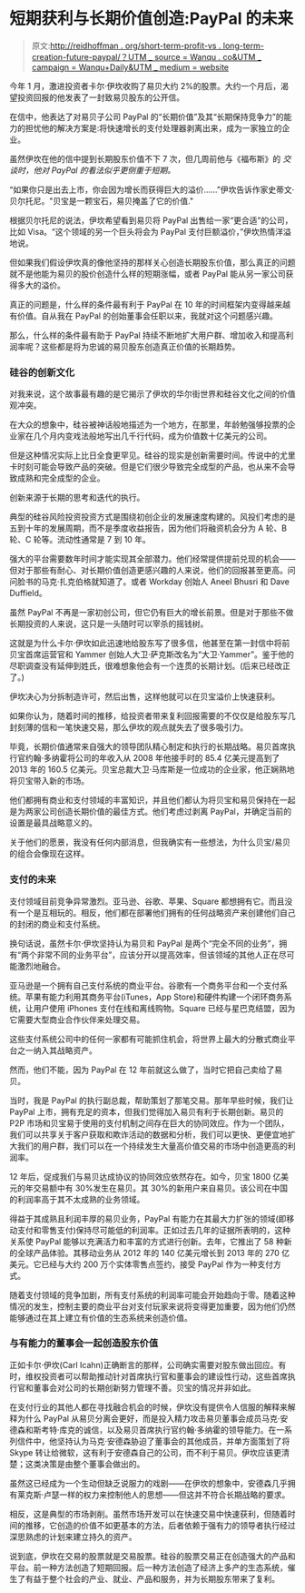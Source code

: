 # 短期获利与长期价值创造:PayPal 的未来

> 原文:[http://reidhoffman . org/short-term-profit-vs . long-term-creation-future-paypal/？UTM _ source = Wanqu . co&UTM _ campaign = Wanqu+Daily&UTM _ medium = website](http://reidhoffman.org/short-term-profit-vs-long-term-creation-future-paypal/?utm_source=wanqu.co&utm_campaign=Wanqu+Daily&utm_medium=website)

今年 1 月，激进投资者卡尔·伊坎收购了易贝大约 2%的股票。大约一个月后，渴望投资回报的他发表了一封致易贝股东的公开信。

在信中，他表达了对易贝子公司 PayPal 的“长期价值”及其“长期保持竞争力”的能力的担忧他的解决方案是:将快速增长的支付处理器剥离出来，成为一家独立的企业。

虽然伊坎在他的信中提到长期股东价值不下 7 次，但几周前他与《福布斯》的 *交谈时，他对 PayPal 的看法似乎更侧重于短期。*

“如果你只是出去上市，你会因为增长而获得巨大的溢价……”伊坎告诉作家史蒂文·贝尔托尼。"贝宝是一颗宝石，易贝掩盖了它的价值."

根据贝尔托尼的说法，伊坎希望看到易贝将 PayPal 出售给一家“更合适”的公司，比如 Visa。“这个领域的另一个巨头将会为 PayPal 支付巨额溢价，”伊坎热情洋溢地说。

但如果我们假设伊坎真的像他坚持的那样关心创造长期股东价值，那么真正的问题就不是他能为易贝的股价创造什么样的短期涨幅，或者 PayPal 能从另一家公司获得多大的溢价。

真正的问题是，什么样的条件最有利于 PayPal 在 10 年的时间框架内变得越来越有价值。自从我在 PayPal 的创始董事会任职以来，我就对这个问题感兴趣。

那么，什么样的条件最有助于 PayPal 持续不断地扩大用户群、增加收入和提高利润率呢？这些都是将为忠诚的易贝股东创造真正价值的长期趋势。

### 硅谷的创新文化

对我来说，这个故事最有趣的是它揭示了伊坎的华尔街世界和硅谷文化之间的价值观冲突。

在大众的想象中，硅谷被神话般地描述为一个地方，在那里，年龄勉强够投票的企业家在几个月内变戏法般地写出几千行代码，成为价值数十亿美元的公司。

但是这种情况实际上比日全食更罕见。硅谷的现实是创新需要时间。传说中的尤里卡时刻可能会导致产品的突破。但是它们很少导致完全成型的产品，也从来不会导致成熟和完全成型的企业。

创新来源于长期的思考和迭代的执行。

典型的硅谷风险投资投资方式是围绕初创企业的发展速度构建的。风投们考虑的是五到十年的发展周期，而不是季度收益报告，因为他们将融资机会分为 A 轮、B 轮、C 轮等。流动性通常是 7 到 10 年。

强大的平台需要数年时间才能实现其全部潜力。他们经常提供提前兑现的机会——但对于那些有耐心、对长期价值创造更感兴趣的人来说，他们的回报甚至更高。问问脸书的马克·扎克伯格就知道了。或者 Workday 创始人 Aneel Bhusri 和 Dave Duffield。

虽然 PayPal 不再是一家初创公司，但它仍有巨大的增长前景。但是对于那些不做长期投资的人来说，这只是一头随时可以宰杀的摇钱树。

这就是为什么卡尔·伊坎如此迅速地给股东写了很多信，他甚至在第一封信中将前贝宝首席运营官和 Yammer 创始人大卫·萨克斯改名为“大卫·Yammer”。鉴于他的尽职调查没有延伸到姓氏，很难想象他会有一个连贯的长期计划。(后来已经改正了。)

伊坎决心为分拆制造许可，然后出售，这样他就可以在贝宝溢价上快速获利。

如果你认为，随着时间的推移，给投资者带来复利回报需要的不仅仅是给股东写几封刻薄的信和一笔快速交易，那么伊坎的观点就失去了很多吸引力。

毕竟，长期价值通常来自强大的领导团队精心制定和执行的长期战略。易贝首席执行官约翰·多纳霍将公司的年收入从 2008 年他接手时的 85.4 亿美元提高到了 2013 年的 160.5 亿美元。贝宝总裁大卫·马库斯是一位成功的企业家，他正娴熟地将贝宝带入新的市场。

他们都拥有商业和支付领域的丰富知识，并且他们都认为将贝宝和易贝保持在一起是为两家公司创造长期价值的最佳方式。他们考虑过剥离 PayPal，并确定当前的设置是最具战略意义的。

关于他们的愿景，我没有任何内部消息，但我确实有一些想法，为什么贝宝/易贝的组合会像现在这样。

### 支付的未来

支付领域目前竞争异常激烈。亚马逊、谷歌、苹果、Square 都想拥有它。而且没有一个是互相玩的。相反，他们都在部署他们拥有的任何战略资产来创建他们自己的封闭的商业和支付系统。

换句话说，虽然卡尔·伊坎坚持认为易贝和 PayPal 是两个“完全不同的业务”，拥有“两个非常不同的业务平台”，应该分开以提高效率，但该领域的其他人正在尽可能激烈地融合。

亚马逊是一个拥有自己支付系统的商业平台。谷歌有一个商务平台和一个支付系统。苹果有能力利用其商务平台(iTunes，App Store)和硬件构建一个闭环商务系统，让用户使用 iPhones 支付在线和离线购物。Square 已经与星巴克结盟，因为它需要大型商业合作伙伴来处理交易。

这些支付系统公司中的任何一家都有可能抓住机会，将世界上最大的分散式商业平台之一纳入其战略资产。

然而，他们不能，因为 PayPal 在 12 年前就这么做了，当时它把自己卖给了易贝。

当时，我是 PayPal 的执行副总裁，帮助策划了那笔交易。那年早些时候，我们让 PayPal 上市，拥有充足的资本，但我们觉得加入易贝有利于长期创新。易贝的 P2P 市场和贝宝易于使用的支付机制之间存在巨大的协同效应。作为一个团队，我们可以共享关于客户获取和欺诈活动的数据和分析，我们可以更快、更便宜地扩大我们的用户群，我们可以在一个持续发生大量高价值交易的市场中创造更高的利润率。

12 年后，促成我们与易贝达成协议的协同效应依然存在。如今，贝宝 1800 亿美元的年交易额中有 30%发生在易贝。其 30%的新用户来自易贝。该公司在中国的利润率高于其不太成熟的业务领域。

得益于其成熟且利润丰厚的易贝业务，PayPal 有能力在其最大力扩张的领域(即移动支付和零售支付)保持尽可能低的利润率。正如过去几年的证据所表明的，这种关系使 PayPal 能够以充满活力和丰富的方式进行创新。去年，它推出了 58 种新的全球产品体验。其移动业务从 2012 年的 140 亿美元增长到 2013 年的 270 亿美元。它已经与大约 200 万个实体零售点签约，接受 PayPal 作为一种支付方式。

随着支付领域的竞争加剧，所有支付系统的利润率可能会开始趋向于零。随着这种情况的发生，控制主要的商业平台对支付玩家来说将变得更加重要，因为他们仍然能够通过在其上建立有价值的生态系统来创造价值。

### 与有能力的董事会一起创造股东价值

正如卡尔·伊坎(Carl Icahn)正确断言的那样，公司确实需要对股东做出回应。有时，维权投资者可以帮助推动针对首席执行官和董事会的建设性行动，这些首席执行官和董事会对公司的长期创新努力管理不善。贝宝的情况并非如此。

在支付行业的其他人都在寻找融合机会的时候，伊坎没有提供令人信服的解释来解释为什么 PayPal 从易贝分离会更好，而是投入精力攻击易贝董事会成员马克·安德森和斯考特·库克的诚信，以及易贝首席执行官约翰·多纳霍的领导能力。在一系列信件中，他坚持认为马克·安德森胁迫了董事会的其他成员，并单方面策划了将 Skype 转让给微软，这有利于安德森自己的公司，而不利于易贝。伊坎应该更清楚；这类决策是由整个董事会做出的。

虽然这已经成为一个生动但缺乏说服力的戏剧——在伊坎的想象中，安德森几乎拥有莱克斯·卢瑟一样的权力来控制他人的思想——但这并不符合长期战略的要求。

相反，这是典型的市场剥削。虽然市场开发可以在快速交易中快速获利，但随着时间的推移，它创造的价值不如更基本的方法，后者依赖于强有力的领导者执行经过深思熟虑的计划来建立持久的资产。

说到底，伊坎在交易的股票就是交易股票。硅谷的股票交易正在创造强大的产品和平台。前一种方法创造了短期回报。后一种方法创造了经济上多产的生态系统，催生了有益于整个社会的产业、就业、产品和服务，并为长期股东带来了复利。